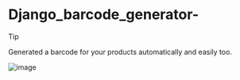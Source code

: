 # Django_barcode_generator-


> [!TIP]
> Generated a barcode for your products automatically and easily too.


![image](https://github.com/user-attachments/assets/614a01a1-cb91-4840-a308-15696d6883cc)


